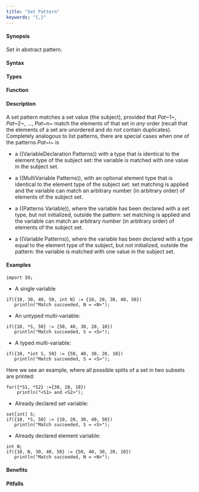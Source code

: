 ```yaml
---
title: "Set Pattern"
keywords: "{,}"
---
```


#### Synopsis

Set in abstract pattern.

#### Syntax

#### Types

#### Function

#### Description

A set pattern matches a set value (the subject), provided that _Pat_~1~, _Pat_~2~, ..., _Pat_~n~ match the elements of that set in *any* order
(recall that the elements of a set are unordered and do not contain duplicates).
Completely analogous to list patterns, there are special cases when one of the patterns _Pat_~i~ is

*  a ((VariableDeclaration Patterns)) with a type that is identical to the element type of the subject set: the variable is matched with one value  in the subject set.

*  a ((MultiVariable Patterns)), with an optional element type that is identical to the element type of the subject set: set matching is applied and the variable can match an arbitrary number (in arbitrary order) of elements of the subject set.

*  a ((Patterns Variable)), where the variable has been declared with a set type, but not initialized, outside the pattern: set matching is applied and the variable can match an arbitrary number (in arbitrary order) of elements of the subject set.

*  a ((Variable Patterns)), where the variable has been declared with a type equal to the element type of the subject, but not initialized, outside the pattern: the variable is matched with one value in the subject set.




#### Examples

```rascal-shell
import IO;
```

* A single variable
```rascal-shell,continue
if({10, 30, 40, 50, int N} := {10, 20, 30, 40, 50})
   println("Match succeeded, N = <N>");
```

* An untyped multi-variable:
```rascal-shell,continue
if({10, *S, 50} := {50, 40, 30, 20, 10})
   println("Match succeeded, S = <S>");
```

* A typed multi-variable:
```rascal-shell,continue
if({10, *int S, 50} := {50, 40, 30, 20, 10})
   println("Match succeeded, S = <S>");
```
Here we see an example, where all possible splits of a set in two subsets are printed:
```rascal-shell,continue
for({*S1, *S2} :={30, 20, 10})
    println("<S1> and <S2>");
```

* Already declared set variable:
```rascal-shell,continue
set[int] S;
if({10, *S, 50} := {10, 20, 30, 40, 50})
   println("Match succeeded, S = <S>");
```

* Already declared element variable:
```rascal-shell,continue
int N;
if({10, N, 30, 40, 50} := {50, 40, 30, 20, 10})
   println("Match succeeded, N = <N>");
```

#### Benefits

#### Pitfalls

